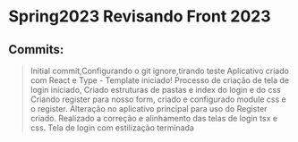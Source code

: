 # Spring2023 Revisando Front 2023
## Commits:
>Initial commit,Configurando o git ignore,tirando teste
>Aplicativo criado com React e Type - Template iniciado!
>Processo de criação de tela de login iniciado, Criado estruturas de pastas e index do login e do css
>Criando register para nosso form, criado e configurado module css e o register. Alteração no aplicativo principal para uso do Register criado.
>Realizado a correção e alinhamento das telas de login tsx e css. Tela de login com estilização terminada